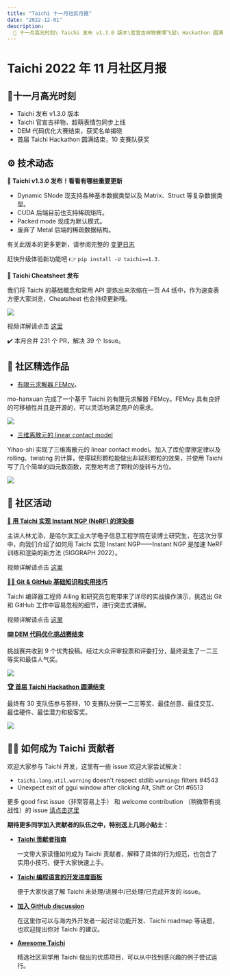 ```yaml
---
title: "Taichi 十一月社区月报"
date: "2022-12-01"
description:
  📌 十一月高光时刻\ Taichi 发布 v1.3.0 版本\官宣吉祥物赛博飞鼠\ Hackathon 圆满完赛
---
```


# Taichi 2022 年 11 月社区月报

## 📌十一月高光时刻

- Taichi 发布 v1.3.0 版本
- Taichi 官宣吉祥物，超萌表情包同步上线
- DEM 代码优化大赛结束，获奖名单揭晓
- 首届 Taichi Hackathon 圆满结束，10 支赛队获奖

##  ⚙️ 技术动态

**🔧 Taichi v1.3.0 发布！看看有哪些重要更新**

- Dynamic SNode 现支持各种基本数据类型以及 Matrix、Struct 等复杂数据类型。
- CUDA 后端目前也支持稀疏矩阵。
- Packed mode 现成为默认模式。
- 废弃了 Metal 后端的稀疏数据结构。

有关此版本的更多更新，请参阅完整的 [变更日志](github.com/taichi-dev/taichi/releases/tag/v1.3.0)

赶快升级体验新功能吧 👉 `pip install -U taichi==1.3.`


**📃 Taichi Cheatsheet 发布**

我们将 Taichi 的基础概念和常用 API 提炼出来浓缩在一页 A4 纸中，作为速查表方便大家浏览，Cheatsheet 也会持续更新哦。

![](https://user-images.githubusercontent.com/124654014/217705261-f2d6849d-442c-422e-9001-32772b1bd6d8.png)

视频详解请点击 [这里](https://www.bilibili.com/video/BV11Y411d7n2/?spm_id_from=333.999.0.0)

✔️ 本月合并 231 个 PR，解决 39 个 Issue。

## 🌟 社区精选作品

- [有限元求解器 FEMcy](github.com/mo-hanxuan/FEMcy)。

mo-hanxuan 完成了一个基于 Taichi 的有限元求解器 FEMcy。FEMcy 具有良好的可移植性并且是开源的，可以灵活地满足用户的需求。
  
![](https://user-images.githubusercontent.com/124654014/217705579-17d072e7-c5b1-42fb-a84d-b4e8c61d0607.gif)
  
- [三维离散元的 linear contact model](github.com/Yihao-Shi/TaichiDEM/tree/version-updated)

Yihao-shi 实现了三维离散元的 linear contact model。加入了库伦摩擦定律以及 rolling、twisting 的计算，使得球形颗粒能做出非球形颗粒的效果，并使用 Taichi 写了几个简单的四元数函数，完整地考虑了颗粒的旋转与方位。

![](https://user-images.githubusercontent.com/124654014/217714364-341564b5-b42a-41f8-95b4-9bef6506eb82.gif)


## 📢 社区活动

**[🔵 用 Taichi 实现 Instant NGP (NeRF) 的渲染器](forum.taichi-lang.cn/t/topic/3368)**

主讲人林尤添，是哈尔滨工业大学电子信息工程学院在读博士研究生，在这次分享中，向我们介绍了如何用 Taichi 实现 Instant NGP——Instant NGP 是加速 NeRF 训练和渲染的新方法 (SIGGRAPH 2022）。

视频详解请点击 [这里](https://www.bilibili.com/video/BV1xR4y117cU/?spm_id_from=333.999.0.0&vd_source=7e8cfbc83bcd0c8522627c6544d35724)

**[👨‍🏫 Git & GitHub 基础知识和实用技巧](forum.taichi-lang.cn/t/topic/3368)**

Taichi 编译器工程师 Ailing 和研究员包乾带来了详尽的实战操作演示，挑选出 Git 和 GitHub 工作中容易忽视的细节，进行突击式讲解。

视频详解请点击 [这里](https://www.bilibili.com/video/BV1xG4y1V7K1/?spm_id_from=333.999.0.0)

**[⌨️ DEM 代码优化挑战赛结束](https://mp.weixin.qq.com/s/07RRRp3knjqSwQaGDQKtLA)**

挑战赛共收到 9 个优秀投稿。经过大众评审投票和评委打分，最终诞生了一二三等奖和最佳人气奖。

![](https://user-images.githubusercontent.com/124654014/217713869-db5fcc67-f741-418a-bfd1-73afb7e7961c.gif)


**[🏆 首届 Taichi Hackathon 圆满结束](https://mp.weixin.qq.com/s/S02iUxsw1PJagwsdhWVKlQ)**

最终有 30 支队伍参与答辩，10 支赛队分获一二三等奖、最佳创意、最佳交互、最佳硬件、最佳潜力和极客奖。

![](https://user-images.githubusercontent.com/124654014/217713981-c95a17ae-773b-4772-b4a7-dfc5b3e251ea.gif)


## 🧑‍💻 如何成为 Taichi 贡献者

欢迎大家参与 Taichi 开发，这里有一些 issue 欢迎大家尝试解决：
- `taichi.lang.util.warning` doesn't respect stdlib `warnings` filters #4543
- Unexpect exit of ggui window after clicking Alt, Shift or Ctrl  #6513

更多 good first issue（非常容易上手） 和  welcome contribution （稍微带有挑战性）的 issue [请点击这里](github.com/taichi-dev/taichi/contribute)

**期待更多同学加入贡献者的队伍之中，特别送上几则小贴士：**

- **[Taichi 贡献者指南](https://docs.taichi-lang.org/docs/contributor_guide)**
 
   一文带大家读懂如何成为 Taichi 贡献者，解释了具体的行为规范，也包含了实用小技巧，便于大家快速上手。
   
 - **[Taichi 编程语言的开发进度面板](https://github.com/orgs/taichi-dev/projects/1)**
 
   便于大家快速了解 Taichi 未处理/进展中/已处理/已完成开发的 issue。 
   
 - **[加入 GitHub discussion](https://github.com/taichi-dev/taichi/discussions)**
 
   在这里你可以与海内外开发者一起讨论功能开发、Taichi roadmap 等话题，也欢迎提出你对 Taichi 的建议。
 
 - **[Awesome Taichi](https://github.com/taichi-dev/awesome-taichi)**
 
   精选社区同学用 Taichi 做出的优质项目，可以从中找到感兴趣的例子尝试运行。 

